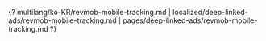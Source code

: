 {? multilang/ko-KR/revmob-mobile-tracking.md | localized/deep-linked-ads/revmob-mobile-tracking.md | pages/deep-linked-ads/revmob-mobile-tracking.md ?}
